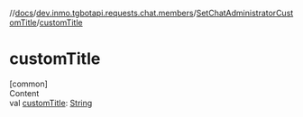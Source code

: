 //[docs](../../../index.md)/[dev.inmo.tgbotapi.requests.chat.members](../index.md)/[SetChatAdministratorCustomTitle](index.md)/[customTitle](custom-title.md)



# customTitle  
[common]  
Content  
val [customTitle](custom-title.md): [String](https://kotlinlang.org/api/latest/jvm/stdlib/kotlin/-string/index.html)  



